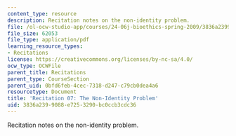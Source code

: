 ```yaml
---
content_type: resource
description: Recitation notes on the non-identity problem.
file: /ol-ocw-studio-app/courses/24-06j-bioethics-spring-2009/3836a2399088e7253290bc0ccb3cdc36_MIT24_06Js09_rec07.pdf
file_size: 62053
file_type: application/pdf
learning_resource_types:
- Recitations
license: https://creativecommons.org/licenses/by-nc-sa/4.0/
ocw_type: OCWFile
parent_title: Recitations
parent_type: CourseSection
parent_uid: 0bfd6feb-4cec-7318-d247-c79cb0dea4a6
resourcetype: Document
title: 'Recitation 07: The Non-Identity Problem'
uid: 3836a239-9088-e725-3290-bc0ccb3cdc36
---
```

Recitation notes on the non-identity problem.
